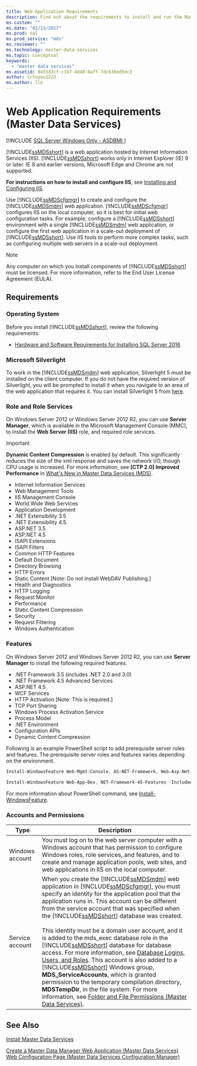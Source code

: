 ```yaml
---
title: Web Application Requirements
description: Find out about the requirements to install and run the Master Data Services web application hosted by Internet Information Services.
ms.custom: ""
ms.date: "02/13/2017"
ms.prod: sql
ms.prod_service: "mds"
ms.reviewer: ""
ms.technology: master-data-services
ms.topic: conceptual
keywords: 
  - "master data services"
ms.assetid: 9455d3cf-c1b7-4d48-8aff-7dc636ed5dc3
author: lrtoyou1223
ms.author: lle
---
```

# Web Application Requirements (Master Data Services)

[!INCLUDE [SQL Server Windows Only - ASDBMI ](../../includes/applies-to-version/sql-windows-only-asdbmi.md)]

  [!INCLUDE[ssMDSshort](../../includes/ssmdsshort-md.md)] is a web application hosted by Internet Information Services (IIS). [!INCLUDE[ssMDSshort](../../includes/ssmdsshort-md.md)] works only in Internet Explorer (IE) 9 or later. IE 8  and earlier versions, Microsoft Edge and Chrome are not supported.  

**For instructions on how to install and configure IIS**, see [Installing and Configuring IIS](../../master-data-services/master-data-services-installation-and-configuration.md#InstallIIS).
  
 Use [!INCLUDE[ssMDScfgmgr](../../includes/ssmdscfgmgr-md.md)] to create and configure the [!INCLUDE[ssMDSmdm](../../includes/ssmdsmdm-md.md)] web application. [!INCLUDE[ssMDScfgmgr](../../includes/ssmdscfgmgr-md.md)] configures IIS on the local computer, so it is best for initial web configuration tasks. For example, configure a [!INCLUDE[ssMDSshort](../../includes/ssmdsshort-md.md)] environment with a single [!INCLUDE[ssMDSmdm](../../includes/ssmdsmdm-md.md)] web application, or configure the first web application in a scale-out deployment of [!INCLUDE[ssMDSshort](../../includes/ssmdsshort-md.md)]. Use IIS tools to perform more complex tasks, such as configuring multiple web servers in a scale-out deployment.  
  
> [!NOTE]  
>  Any computer on which you install components of [!INCLUDE[ssMDSshort](../../includes/ssmdsshort-md.md)] must be licensed. For more information, refer to the End User License Agreement (EULA).  
  
## Requirements  
  
### Operating System  
 Before you install [!INCLUDE[ssMDSshort](../../includes/ssmdsshort-md.md)], review the following requirements:    
    
-   [Hardware and Software Requirements for Installing SQL Server 2016](../../sql-server/install/hardware-and-software-requirements-for-installing-sql-server.md)    
  
### Microsoft Silverlight  
 To work in the [!INCLUDE[ssMDSmdm](../../includes/ssmdsmdm-md.md)] web application, Silverlight 5 must be installed on the client computer. If you do not have the required version of Silverlight, you will be prompted to install it when you navigate to an area of the web application that requires it. You can install Silverlight 5 from [here](https://go.microsoft.com/fwlink/?LinkId=243096).  
  
### Role and Role Services  
 On Windows Server 2012 or Windows Server 2012 R2, you can use **Server Manager**, which is available in the Microsoft Management Console (MMC), to install the **Web Server (IIS)** role, and required role services.  
 
 
> [!IMPORTANT]  
>**Dynamic Content Compression** is enabled by default. This significantly reduces the size of the xml response and saves the network I/O, though CPU usage is increased.  For more information, see **[CTP 2.0] Improved Performance** in [What's New in Master Data Services &#40;MDS&#41;](../../master-data-services/what-s-new-in-master-data-services-mds.md).  
  
- Internet Information Services
- Web Management Tools
- IIS Management Console
- World Wide Web Services
- Application Development
- .NET Extensibility 3.5
- .NET Extensibility 4.5
- ASP.NET 3.5
- ASP.NET 4.5
- ISAPI Extensions
- ISAPI Filters
- Common HTTP Features
- Default Document
- Directory Browsing
- HTTP Errors
- Static Content [Note: Do not install WebDAV Publishing.]
- Health and Diagnostics
- HTTP Logging
- Request Monitor
- Performance
- Static Content Compression
- Security
- Request Filtering
- Windows Authentication
  
### Features 
 On Windows Server 2012 and Windows Server 2012 R2, you can use **Server Manager** to install the following required features.  
  
- .NET Framework 3.5 (includes .NET 2.0 and 3.0)
- .NET Framework 4.5 Advanced Services
- ASP.NET 4.5
- WCF Services
- HTTP Activation [Note: This is required.]
- TCP Port Sharing
- Windows Process Activation Service
- Process Model
- .NET Environment
- Configuration APIs
- Dynamic Content Compression
  
 Following is an example PowerShell script to add prerequisite server roles and features. The prerequisite server roles and features varies depending on the environment.  
  
```powershell  
Install-WindowsFeature Web-Mgmt-Console, AS-NET-Framework, Web-Asp-Net, Web-Asp-Net45, Web-Default-Doc, Web-Dir-Browsing, Web-Http-Errors, Web-Static-Content, Web-Http-Logging, Web-Request-Monitor, Web-Stat-Compression, Web-Filtering, Web-Windows-Auth, NET-Framework-Core, WAS-Process-Model, WAS-NET-Environment, WAS-Config-APIs  
  
Install-WindowsFeature Web-App-Dev, NET-Framework-45-Features -IncludeAllSubFeature -Restart  
```  
  
 For more information about PowerShell command, see [Install-WindowsFeature](/powershell/module/servermanager/install-windowsfeature).  
  
### Accounts and Permissions  
  
|Type|Description|  
|----------|-----------------|  
|Windows account|You must log on to the web server computer with a Windows account that has permission to configure Windows roles, role services, and features, and to create and manage application pools, web sites, and web applications in IIS on the local computer.|  
|Service account|When you create the [!INCLUDE[ssMDSmdm](../../includes/ssmdsmdm-md.md)] web application in [!INCLUDE[ssMDScfgmgr](../../includes/ssmdscfgmgr-md.md)], you must specify an identity for the application pool that the application runs in. This account can be different from the service account that was specified when the [!INCLUDE[ssMDSshort](../../includes/ssmdsshort-md.md)] database was created.<br /><br /> This identity must be a domain user account, and it is added to the mds_exec database role in the [!INCLUDE[ssMDSshort](../../includes/ssmdsshort-md.md)] database for database access. For more information, see [Database Logins, Users, and Roles](../../master-data-services/database-logins-users-and-roles-master-data-services.md). This account is also added to a [!INCLUDE[ssMDSshort](../../includes/ssmdsshort-md.md)] Windows group, **MDS_ServiceAccounts**, which is granted permission to the temporary compilation directory, **MDSTempDir**, in the file system. For more information, see [Folder and File Permissions &#40;Master Data Services&#41;](../../master-data-services/folder-and-file-permissions-master-data-services.md).|  
  
## See Also  
 [Install Master Data Services](../../master-data-services/install-windows/install-master-data-services.md)   
      
 [Create a Master Data Manager Web Application &#40;Master Data Services&#41;](../../master-data-services/install-windows/create-a-master-data-manager-web-application-master-data-services.md)   
 [Web Configuration Page &#40;Master Data Services Configuration Manager&#41;](../../master-data-services/web-configuration-page-master-data-services-configuration-manager.md)  
